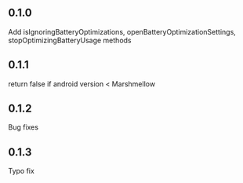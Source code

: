 ## 0.1.0
Add isIgnoringBatteryOptimizations, openBatteryOptimizationSettings, stopOptimizingBatteryUsage methods
## 0.1.1
return false if android version < Marshmellow
## 0.1.2
Bug fixes
## 0.1.3
Typo fix
